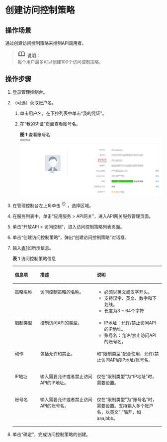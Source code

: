 # 创建访问控制策略<a name="apig-zh-ug-180712097"></a>

## 操作场景<a name="section691333731016"></a>

通过创建访问控制策略来控制API调用者。

>![](public_sys-resources/icon-note.gif) **说明：**   
>每个用户最多可以创建100个访问控制策略。  

## 操作步骤<a name="section18514104361017"></a>

1.  登录管理控制台。
2.  （可选）获取账户名。
    1.  单击用户名，在下拉列表中单击“我的凭证”。
    2.  在“我的凭证”页面查看账号名。

        **图 1**  查看账号名<a name="fig1748026153317"></a>  
        ![](figures/查看账号名.png "查看账号名")


3.  在管理控制台左上角单击![](figures/icon-region.png)，选择区域。
4.  在服务列表中，单击“应用服务 \> API网关”，进入API网关服务管理页面。
5.  单击“开放API \> 访问控制”，进入访问控制策略列表页面。
6.  单击“创建访问控制策略”，弹出“创建访问控制策略”对话框。
7.  输入[表1](#table7929152105014)如所示信息。

    **表 1**  访问控制策略信息

    <a name="table7929152105014"></a>
    <table><thead align="left"><tr id="row89302529507"><th class="cellrowborder" valign="top" width="17%" id="mcps1.2.4.1.1"><p id="p65563314423"><a name="p65563314423"></a><a name="p65563314423"></a>信息项</p>
    </th>
    <th class="cellrowborder" valign="top" width="38.03%" id="mcps1.2.4.1.2"><p id="p356183311427"><a name="p356183311427"></a><a name="p356183311427"></a>描述</p>
    </th>
    <th class="cellrowborder" valign="top" width="44.97%" id="mcps1.2.4.1.3"><p id="p756163324216"><a name="p756163324216"></a><a name="p756163324216"></a>说明</p>
    </th>
    </tr>
    </thead>
    <tbody><tr id="row1093065235019"><td class="cellrowborder" valign="top" width="17%" headers="mcps1.2.4.1.1 "><p id="p1993035255017"><a name="p1993035255017"></a><a name="p1993035255017"></a>策略名称</p>
    </td>
    <td class="cellrowborder" valign="top" width="38.03%" headers="mcps1.2.4.1.2 "><p id="p13930452195012"><a name="p13930452195012"></a><a name="p13930452195012"></a>访问控制策略的名称。</p>
    </td>
    <td class="cellrowborder" valign="top" width="44.97%" headers="mcps1.2.4.1.3 "><a name="ul4807111355318"></a><a name="ul4807111355318"></a><ul id="ul4807111355318"><li>必须以英文或汉字开头。</li><li>支持汉字、英文、数字和下划线。</li><li>长度为3 ~ 64个字符</li></ul>
    </td>
    </tr>
    <tr id="row209301752205016"><td class="cellrowborder" valign="top" width="17%" headers="mcps1.2.4.1.1 "><p id="p189309525506"><a name="p189309525506"></a><a name="p189309525506"></a>限制类型</p>
    </td>
    <td class="cellrowborder" valign="top" width="38.03%" headers="mcps1.2.4.1.2 "><p id="p16930452125011"><a name="p16930452125011"></a><a name="p16930452125011"></a>控制访问API的类型。</p>
    </td>
    <td class="cellrowborder" valign="top" width="44.97%" headers="mcps1.2.4.1.3 "><a name="ul4791720111517"></a><a name="ul4791720111517"></a><ul id="ul4791720111517"><li>IP地址：允许/禁止访问API的IP地址。</li><li>账号名：允许/禁止访问API的账号名。</li></ul>
    </td>
    </tr>
    <tr id="row199311852115011"><td class="cellrowborder" valign="top" width="17%" headers="mcps1.2.4.1.1 "><p id="p2093110523501"><a name="p2093110523501"></a><a name="p2093110523501"></a>动作</p>
    </td>
    <td class="cellrowborder" valign="top" width="38.03%" headers="mcps1.2.4.1.2 "><p id="p16931165213504"><a name="p16931165213504"></a><a name="p16931165213504"></a>包括允许和禁止。</p>
    </td>
    <td class="cellrowborder" valign="top" width="44.97%" headers="mcps1.2.4.1.3 "><p id="p3498250175913"><a name="p3498250175913"></a><a name="p3498250175913"></a>和“限制类型”配合使用，允许/禁止访问API的IP地址/账号名。</p>
    </td>
    </tr>
    <tr id="row8931952145014"><td class="cellrowborder" valign="top" width="17%" headers="mcps1.2.4.1.1 "><p id="p2931952195017"><a name="p2931952195017"></a><a name="p2931952195017"></a>IP地址</p>
    </td>
    <td class="cellrowborder" valign="top" width="38.03%" headers="mcps1.2.4.1.2 "><p id="p2931205216501"><a name="p2931205216501"></a><a name="p2931205216501"></a>输入需要允许或者禁止访问API的IP地址。</p>
    </td>
    <td class="cellrowborder" valign="top" width="44.97%" headers="mcps1.2.4.1.3 "><p id="p1693125212502"><a name="p1693125212502"></a><a name="p1693125212502"></a>仅在“限制类型”为“IP地址”时，需要设置。</p>
    </td>
    </tr>
    <tr id="row119892011151611"><td class="cellrowborder" valign="top" width="17%" headers="mcps1.2.4.1.1 "><p id="p1436618816579"><a name="p1436618816579"></a><a name="p1436618816579"></a>账号名</p>
    </td>
    <td class="cellrowborder" valign="top" width="38.03%" headers="mcps1.2.4.1.2 "><p id="p13366188155715"><a name="p13366188155715"></a><a name="p13366188155715"></a>输入需要允许或者禁止访问API的账号名。</p>
    </td>
    <td class="cellrowborder" valign="top" width="44.97%" headers="mcps1.2.4.1.3 "><p id="p53661687574"><a name="p53661687574"></a><a name="p53661687574"></a>仅在“限制类型”为“账号名”时，需要设置。支持输入多个账户名，以英文“,”隔开，如aaa,bbb。</p>
    </td>
    </tr>
    </tbody>
    </table>

8.  单击“确定”，完成访问控制策略的创建。

